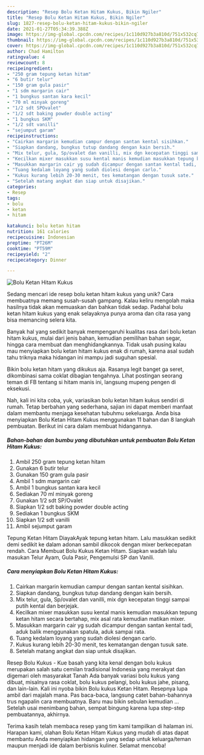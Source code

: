 ```yaml
---
description: "Resep Bolu Ketan Hitam Kukus, Bikin Ngiler"
title: "Resep Bolu Ketan Hitam Kukus, Bikin Ngiler"
slug: 1827-resep-bolu-ketan-hitam-kukus-bikin-ngiler
date: 2021-01-27T05:34:39.388Z
image: https://img-global.cpcdn.com/recipes/1c110d927b3a810d/751x532cq70/bolu-ketan-hitam-kukus-foto-resep-utama.jpg
thumbnail: https://img-global.cpcdn.com/recipes/1c110d927b3a810d/751x532cq70/bolu-ketan-hitam-kukus-foto-resep-utama.jpg
cover: https://img-global.cpcdn.com/recipes/1c110d927b3a810d/751x532cq70/bolu-ketan-hitam-kukus-foto-resep-utama.jpg
author: Chad Hamilton
ratingvalue: 4
reviewcount: 8
recipeingredient:
- "250 gram tepung ketan hitam"
- "6 butir telur"
- "150 gram gula pasir"
- "1 sdm margarin cair"
- "1 bungkus santan kara kecil"
- "70 ml minyak goreng"
- "1/2 sdt SPOvalet"
- "1/2 sdt baking powder double acting"
- "1 bungkus SKM"
- "1/2 sdt vanilli"
- "sejumput garam"
recipeinstructions:
- "Cairkan margarin kemudian campur dengan santan kental sisihkan."
- "Siapkan dandang, bungkus tutup dandang dengan kain bersih."
- "Mix telur, gula, Sp/ovalet dan vanilli, mix dgn kecepatan tinggi sampai putih kental dan berjejak."
- "Kecilkan mixer masukkan susu kental manis kemudian masukkan tepung ketan hitam secara bertahap, mix asal rata kemudian matikan mixer."
- "Masukkan margarin cair yg sudah dicampur dengan santan kental tadi, aduk balik menggunakan spatula, aduk sampai rata."
- "Tuang kedalam loyang yang sudah diolesi dengan carlo."
- "Kukus kurang lebih 20-30 menit, tes kematangan dengan tusuk sate."
- "Setelah matang angkat dan siap untuk disajikan."
categories:
- Resep
tags:
- bolu
- ketan
- hitam

katakunci: bolu ketan hitam 
nutrition: 161 calories
recipecuisine: Indonesian
preptime: "PT26M"
cooktime: "PT59M"
recipeyield: "2"
recipecategory: Dinner

---
```



![Bolu Ketan Hitam Kukus](https://img-global.cpcdn.com/recipes/1c110d927b3a810d/751x532cq70/bolu-ketan-hitam-kukus-foto-resep-utama.jpg)

Sedang mencari ide resep bolu ketan hitam kukus yang unik? Cara membuatnya memang susah-susah gampang. Kalau keliru mengolah maka hasilnya tidak akan memuaskan dan bahkan tidak sedap. Padahal bolu ketan hitam kukus yang enak selayaknya punya aroma dan cita rasa yang bisa memancing selera kita.

Banyak hal yang sedikit banyak mempengaruhi kualitas rasa dari bolu ketan hitam kukus, mulai dari jenis bahan, kemudian pemilihan bahan segar, hingga cara membuat dan menghidangkannya. Tidak usah pusing kalau mau menyiapkan bolu ketan hitam kukus enak di rumah, karena asal sudah tahu triknya maka hidangan ini mampu jadi suguhan spesial.

Bikin bolu ketan hitam yang dikukus aja. Rasanya legit banget ga seret, dikombinasi sama coklat dibagian tengahnya. Lihat postingan seorang teman di FB tentang si hitam manis ini, langsung mupeng pengen di eksekusi.


Nah, kali ini kita coba, yuk, variasikan bolu ketan hitam kukus sendiri di rumah. Tetap berbahan yang sederhana, sajian ini dapat memberi manfaat dalam membantu menjaga kesehatan tubuhmu sekeluarga. Anda bisa menyiapkan Bolu Ketan Hitam Kukus menggunakan 11 bahan dan 8 langkah pembuatan. Berikut ini cara dalam membuat hidangannya.

<!--inarticleads1-->

##### Bahan-bahan dan bumbu yang dibutuhkan untuk pembuatan Bolu Ketan Hitam Kukus:

1. Ambil 250 gram tepung ketan hitam
1. Gunakan 6 butir telur
1. Gunakan 150 gram gula pasir
1. Ambil 1 sdm margarin cair
1. Ambil 1 bungkus santan kara kecil
1. Sediakan 70 ml minyak goreng
1. Gunakan 1/2 sdt SP/Ovalet
1. Siapkan 1/2 sdt baking powder double acting
1. Sediakan 1 bungkus SKM
1. Siapkan 1/2 sdt vanilli
1. Ambil sejumput garam


Tepung Ketan Hitam DiayakAyak tepung ketan hitam. Lalu masukkan sedikit demi sedikit ke dalam adonan sambil dikocok dengan mixer berkecepatan rendah. Cara Membuat Bolu Kukus Ketan Hitam. Siapkan wadah lalu masukan Telur Ayam, Gula Pasir, Pengemulsi SP dan Vanili. 

<!--inarticleads2-->

##### Cara menyiapkan Bolu Ketan Hitam Kukus:

1. Cairkan margarin kemudian campur dengan santan kental sisihkan.
1. Siapkan dandang, bungkus tutup dandang dengan kain bersih.
1. Mix telur, gula, Sp/ovalet dan vanilli, mix dgn kecepatan tinggi sampai putih kental dan berjejak.
1. Kecilkan mixer masukkan susu kental manis kemudian masukkan tepung ketan hitam secara bertahap, mix asal rata kemudian matikan mixer.
1. Masukkan margarin cair yg sudah dicampur dengan santan kental tadi, aduk balik menggunakan spatula, aduk sampai rata.
1. Tuang kedalam loyang yang sudah diolesi dengan carlo.
1. Kukus kurang lebih 20-30 menit, tes kematangan dengan tusuk sate.
1. Setelah matang angkat dan siap untuk disajikan.


Resep Bolu Kukus - Kue basah yang kita kenal dengan bolu kukus merupakan salah satu cemilan tradisional Indonesia yang merakyat dan digemari oleh masyarakat Tanah Ada banyak variasi bolu kukus yang dibuat, misalnya rasa coklat, bolu kukus pelangi, bolu kukus jahe, pisang, dan lain-lain. Kali ini nyoba bikin Bolu kukus Ketan Hitam. Resepnya lupa ambil dari majalah mana. Pas baca-baca, langsung catet bahan-bahannya trus ngapalin cara membuatnya. Baru mau bikin sebulan kemudian … Setelah usai menimbang bahan, sempat bingung karena lupa step-step pembuatannya, akhirnya. 

Terima kasih telah membaca resep yang tim kami tampilkan di halaman ini. Harapan kami, olahan Bolu Ketan Hitam Kukus yang mudah di atas dapat membantu Anda menyiapkan hidangan yang sedap untuk keluarga/teman maupun menjadi ide dalam berbisnis kuliner. Selamat mencoba!
